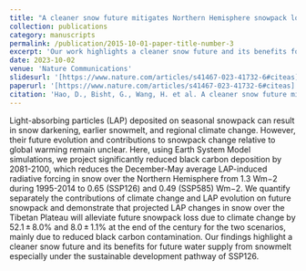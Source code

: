 ```yaml
---
title: "A cleaner snow future mitigates Northern Hemisphere snowpack loss from warming"
collection: publications
category: manuscripts
permalink: /publication/2015-10-01-paper-title-number-3
excerpt: 'Our work highlights a cleaner snow future and its benefits for future water supply from snowmelt especially under the sustainable development pathway of SSP126.'
date: 2023-10-02
venue: 'Nature Communications'
slidesurl: '[https://www.nature.com/articles/s41467-023-41732-6#citeas]'
paperurl: '[https://www.nature.com/articles/s41467-023-41732-6#citeas]'
citation: 'Hao, D., Bisht, G., Wang, H. et al. A cleaner snow future mitigates Northern Hemisphere snowpack loss from warming. Nat Commun 14, 6074 (2023). https://doi.org/10.1038/s41467-023-41732-6'
---
```


Light-absorbing particles (LAP) deposited on seasonal snowpack can result in snow darkening, earlier snowmelt, and regional climate change. However, their future evolution and contributions to snowpack change relative to global warming remain unclear. Here, using Earth System Model simulations, we project significantly reduced black carbon deposition by 2081-2100, which reduces the December-May average LAP-induced radiative forcing in snow over the Northern Hemisphere from 1.3 Wm−2 during 1995-2014 to 0.65 (SSP126) and 0.49 (SSP585) Wm−2. We quantify separately the contributions of climate change and LAP evolution on future snowpack and demonstrate that projected LAP changes in snow over the Tibetan Plateau will alleviate future snowpack loss due to climate change by 52.1 ± 8.0% and 8.0 ± 1.1% at the end of the century for the two scenarios, mainly due to reduced black carbon contamination. Our findings highlight a cleaner snow future and its benefits for future water supply from snowmelt especially under the sustainable development pathway of SSP126.
